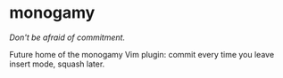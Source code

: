 monogamy
============

*Don't be afraid of commitment.*

Future home of the monogamy Vim plugin: commit every time you leave insert mode, squash later.


